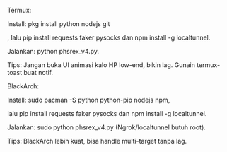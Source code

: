 Termux:

Install: pkg install python nodejs git

, lalu pip install requests faker pysocks dan npm install -g localtunnel.

Jalankan: python phsrex_v4.py.

Tips: Jangan buka UI animasi kalo HP low-end, bikin lag. Gunain termux-toast buat notif.

BlackArch:

Install: sudo pacman -S python python-pip nodejs npm,

lalu pip install requests faker pysocks dan npm install -g localtunnel.

Jalankan: sudo python phsrex_v4.py (Ngrok/localtunnel butuh root).

Tips: BlackArch lebih kuat, bisa handle multi-target tanpa lag.
